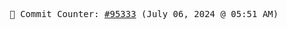 <p align="center">
    <samp>
        📮 Commit Counter: <a href="https://github.com/Javascript-void0/Javascript-void0/commits/main">#95333</a> (July 06, 2024 @ 05:51 AM)
    </samp>
</p>